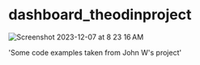 # dashboard_theodinproject

![Screenshot 2023-12-07 at 8 23 16 AM](https://github.com/onuralemdaroglu/dashboard_theodinproject/assets/83334765/fda398fd-50e0-43a1-924f-bc45fff47ad6)







'Some code examples taken from John W's project'
